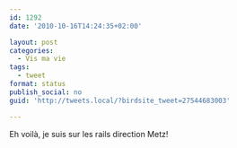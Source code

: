 ```yaml
---
id: 1292
date: '2010-10-16T14:24:35+02:00'

layout: post
categories:
  - Vis ma vie
tags:
  - tweet
format: status
publish_social: no
guid: 'http://tweets.local/?birdsite_tweet=27544683003'

---
```


Eh voilà, je suis sur les rails direction Metz!